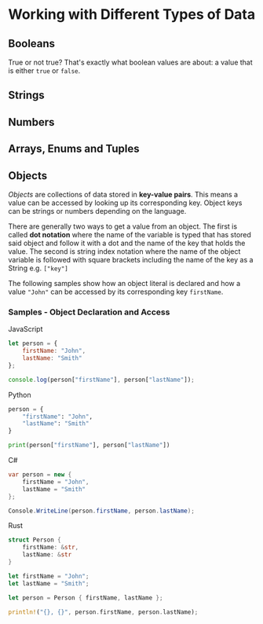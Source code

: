 # Working with Different Types of Data


## Booleans

True or not true? That's exactly what boolean values are about: a value that is either `true` or `false`.

## Strings

## Numbers

## Arrays, Enums and Tuples

## Objects

_Objects_ are collections of data stored in **key-value pairs**. This means a value can be accessed by looking up its corresponding key. Object keys can be strings or numbers depending on the language.

There are generally two ways to get a value from an object. The first is called **dot notation** where the name of the variable is typed that has stored said object and follow it with a dot and the name of the key that holds the value. The second is string index notation where the name of the object variable is followed with square brackets including the name of the key as a String e.g. `["key"]`

The following samples show how an object literal is declared and how a value `"John"` can be accessed by its corresponding key `firstName`.

### Samples -  Object Declaration and Access

JavaScript
```javascript
let person = { 
    firstName: "John",
    lastName: "Smith" 
};

console.log(person["firstName"], person["lastName"]);
```

Python
```python
person = { 
    "firstName": "John",
    "lastName": "Smith" 
}

print(person["firstName"], person["lastName"])
```

C#
```csharp
var person = new { 
    firstName = "John",
    lastName = "Smith"
};

Console.WriteLine(person.firstName, person.lastName);
```

Rust
```rust
struct Person {
    firstName: &str,
    lastName: &str
}

let firstName = "John";
let lastName = "Smith";

let person = Person { firstName, lastName };

println!("{}, {}", person.firstName, person.lastName);
```

